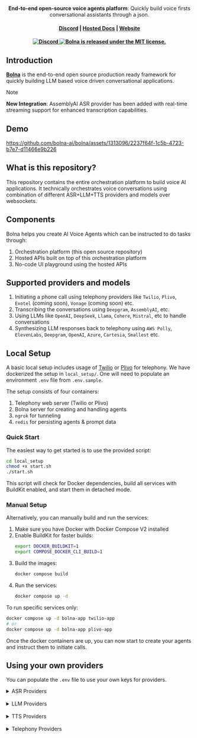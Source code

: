 <h1 align="center">
</h1>
<p align="center">
  <p align="center"><b>End-to-end open-source voice agents platform</b>: Quickly build voice firsts conversational assistants through a json. </p>
</p>

<h4 align="center">
  <a href="https://discord.gg/59kQWGgnm8">Discord</a> |
  <a href="https://docs.bolna.ai">Hosted Docs</a> |
  <a href="https://bolna.ai">Website</a>
</h4>

<h4 align="center">
  <a href="https://discord.gg/59kQWGgnm8">
      <img src="https://img.shields.io/static/v1?label=Chat%20on&message=Discord&color=blue&logo=Discord&style=flat-square" alt="Discord">
  </a>
  <a href="https://github.com/bolna-ai/bolna/blob/main/LICENSE">
    <img src="https://img.shields.io/badge/license-MIT-blue.svg" alt="Bolna is released under the MIT license." />
  </a>
</h4>


## Introduction

**[Bolna](https://bolna.ai)** is the end-to-end open source production ready framework for quickly building LLM based voice driven conversational applications.

> [!NOTE]
> **New Integration**: AssemblyAI ASR provider has been added with real-time streaming support for enhanced transcription capabilities.

## Demo
https://github.com/bolna-ai/bolna/assets/1313096/2237f64f-1c5b-4723-b7e7-d11466e9b226


## What is this repository?
This repository contains the entire orchestration platform to build voice AI applications. It technically orchestrates voice conversations using combination of different ASR+LLM+TTS providers and models over websockets.


## Components
Bolna helps you create AI Voice Agents which can be instructed to do tasks through:

1. Orchestration platform (this open source repository)
2. Hosted APIs built on top of this orchestration platform
3. No-code UI playground using the hosted APIs

## Supported providers and models
1. Initiating a phone call using telephony providers like `Twilio`, `Plivo`, `Exotel` (coming soon), `Vonage` (coming soon) etc.
2. Transcribing the conversations using `Deepgram`, `AssemblyAI`, etc.
3. Using LLMs like `OpenAI`, `DeepSeek`, `Llama`, `Cohere`, `Mistral`,  etc to handle conversations
4. Synthesizing LLM responses back to telephony using `AWS Polly`, `ElevenLabs`, `Deepgram`, `OpenAI`, `Azure`, `Cartesia`, `Smallest` etc.

## Local Setup
A basic local setup includes usage of [Twilio](local_setup/telephony_server/twilio_api_server.py) or [Plivo](local_setup/telephony_server/plivo_api_server.py) for telephony. We have dockerized the setup in `local_setup/`. One will need to populate an environment `.env` file from `.env.sample`.

The setup consists of four containers:

1. Telephony web server (Twilio or Plivo)
2. Bolna server for creating and handling agents 
3. `ngrok` for tunneling
4. `redis` for persisting agents & prompt data

### Quick Start

The easiest way to get started is to use the provided script:

```bash
cd local_setup
chmod +x start.sh
./start.sh
```

This script will check for Docker dependencies, build all services with BuildKit enabled, and start them in detached mode.

### Manual Setup

Alternatively, you can manually build and run the services:

1. Make sure you have Docker with Docker Compose V2 installed
2. Enable BuildKit for faster builds:
   ```bash
   export DOCKER_BUILDKIT=1
   export COMPOSE_DOCKER_CLI_BUILD=1
   ```
3. Build the images:
   ```bash
   docker compose build
   ```
4. Run the services:
   ```bash
   docker compose up -d
   ```

To run specific services only:

```bash
docker compose up -d bolna-app twilio-app
# or
docker compose up -d bolna-app plivo-app
```

Once the docker containers are up, you can now start to create your agents and instruct them to initiate calls.

## Using your own providers
You can populate the `.env` file to use your own keys for providers.

<details>

<summary>ASR Providers</summary><br>
These are the current supported ASRs Providers:

| Provider     | Environment variable to be added in `.env` file |
|--------------|-------------------------------------------------|
| Deepgram     | `DEEPGRAM_AUTH_TOKEN`                           |
| AssemblyAI   | `ASSEMBLYAI_API_KEY`                            |

**AssemblyAI Features:**
- Real-time WebSocket streaming transcription
- Support for multiple languages (en, es, fr, etc.)
- Configurable models ('best', 'nova-2', etc.)
- Multi-telephony provider compatibility
- Both streaming and non-streaming modes

</details>
&nbsp;<br>

<details>
<summary>LLM Providers</summary><br>
Bolna uses LiteLLM package to support multiple LLM integrations.

These are the current supported LLM Provider Family:
https://github.com/bolna-ai/bolna/blob/10fa26e5985d342eedb5a8985642f12f1cf92a4b/bolna/providers.py#L30-L47

For LiteLLM based LLMs, add either of the following to the `.env` file depending on your use-case:<br><br>
`LITELLM_MODEL_API_KEY`: API Key of the LLM<br>
`LITELLM_MODEL_API_BASE`: URL of the hosted LLM<br>
`LITELLM_MODEL_API_VERSION`: API VERSION for LLMs like Azure

For LLMs hosted via VLLM, add the following to the `.env` file:<br>
`VLLM_SERVER_BASE_URL`: URL of the hosted LLM using VLLM

</details>
&nbsp;<br>

<details>

<summary>TTS Providers</summary><br>
These are the current supported TTS Providers:
https://github.com/bolna-ai/bolna/blob/c8a0d1428793d4df29133119e354bc2f85a7ca76/bolna/providers.py#L7-L14

| Provider   | Environment variable to be added in `.env` file  |
|------------|--------------------------------------------------|
| AWS Polly  | Accessed from system wide credentials via ~/.aws |
| Elevenlabs | `ELEVENLABS_API_KEY`                             |
| OpenAI     | `OPENAI_API_KEY`                                 |
| Deepgram   | `DEEPGRAM_AUTH_TOKEN`                            |
| Cartesia   | `CARTESIA_API_KEY`                            |
| Smallest   | `SMALLEST_API_KEY`                            |

</details>
&nbsp;<br>

<details>

<summary>Telephony Providers</summary><br>
These are the current supported Telephony Providers:

| Provider | Environment variable to be added in `.env` file                                                                                                                    |
|----------|--------------------------------------------------------------------------------------------------------------------------------------------------------------------|
| Twilio   | `TWILIO_ACCOUNT_SID`, `TWILIO_AUTH_TOKEN`, `TWILIO_PHONE_NUMBER`|
| Plivo    | `PLIVO_AUTH_ID`, `PLIVO_AUTH_TOKEN`, `PLIVO_PHONE_NUMBER`|

</details>
